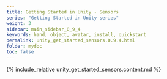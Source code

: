 ```yaml
---
title: Getting Started in Unity - Sensors
series: "Getting Started in Unity series"
weight: 3
sidebar: main_sidebar_0_9_4
keywords: hand, object, avatar, install, quickstart
permalink: unity_get_started_sensors.0.9.4.html
folder: mydoc
toc: false
---
```


{% include_relative unity_get_started_sensors.content.md %}
